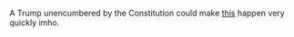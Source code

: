 A Trump unencumbered by the Constitution could make <a href="http://scripting.com/2020/01/22/104158.html?title=howYourIphoneWillEnslaveYou">this</a> happen very quickly imho.
